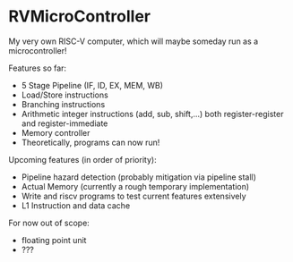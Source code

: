 # RVMicroController
My very own RISC-V computer, which will maybe someday run as a microcontroller!

Features so far:
* 5 Stage Pipeline (IF, ID, EX, MEM, WB)
* Load/Store instructions
* Branching instructions
* Arithmetic integer instructions (add, sub, shift,...) both register-register and register-immediate
* Memory controller
* Theoretically, programs can now run!

Upcoming features (in order of priority):
* Pipeline hazard detection (probably mitigation via pipeline stall)
* Actual Memory (currently a rough temporary implementation)
* Write and riscv programs to test current features extensively
* L1 Instruction and data cache

For now out of scope:
* floating point unit
* ???
